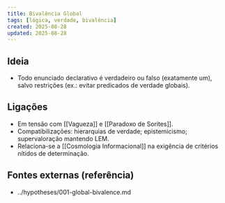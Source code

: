 ```yaml
---
title: Bivalência Global
tags: [lógica, verdade, bivalência]
created: 2025-08-28
updated: 2025-08-28
---
```


## Ideia
- Todo enunciado declarativo é verdadeiro ou falso (exatamente um), salvo restrições (ex.: evitar predicados de verdade globais).

## Ligações
- Em tensão com [[Vagueza]] e [[Paradoxo de Sorites]].
- Compatibilizações: hierarquias de verdade; epistemicismo; supervaloração mantendo LEM.
- Relaciona-se a [[Cosmologia Informacional]] na exigência de critérios nítidos de determinação.

## Fontes externas (referência)
- ../hypotheses/001-global-bivalence.md

